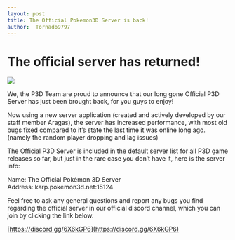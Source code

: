 ```yaml
---
layout: post
title: The Official Pokemon3D Server is back!
author:  Tornado9797
---
```


# The official server has returned!  
![](https://i.redd.it/7egrvu35393z.png)  
  
We, the P3D Team are proud to announce that our long gone Official P3D Server has just been brought back, for you guys to enjoy!  
  
Now using a new server application (created and actively developed by our staff member Aragas), the server has increased performance, with most old bugs fixed compared to it’s state the last time it was online long ago. (namely the random player dropping and lag issues)  

The Official P3D Server is included in the default server list for all P3D game releases so far, but just in the rare case you don’t have it, here is the server info:  
  
Name: The Official Pokémon 3D Server  
Address: karp.pokemon3d.net:15124  
  
Feel free to ask any general questions and report any bugs you find regarding the official server in our official discord channel, which you can join by clicking the link below.  
  
[https://discord.gg/6X6kGP6](https://discord.gg/6X6kGP6)
